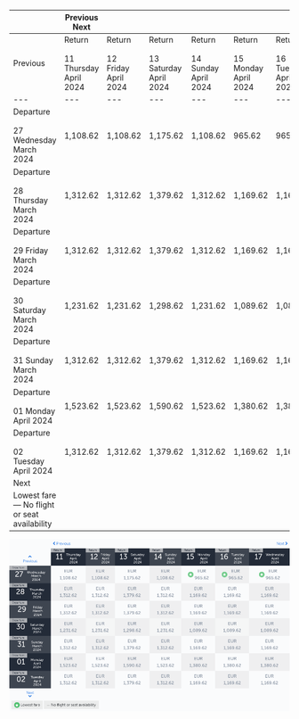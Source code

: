 |     | Previous Next |     |     |     |     |     |     |
| --- | --- | --- | --- | --- | --- | --- | --- |
| Previous | Return<br><br>11 Thursday April 2024 | Return<br><br>12 Friday April 2024 | Return<br><br>13 Saturday April 2024 | Return<br><br>14 Sunday April 2024 | Return<br><br>15 Monday April 2024 | Return<br><br>16 Tuesday April 2024 | Return<br><br>17 Wednesday April 2024 |
| --- | --- | --- | --- | --- | --- | --- | --- |
| Departure<br><br>27 Wednesday March 2024 | 1,108.62 | 1,108.62 | 1,175.62 | 1,108.62 | 965.62 | 965.62 | 965.62 |
| Departure<br><br>28 Thursday March 2024 | 1,312.62 | 1,312.62 | 1,379.62 | 1,312.62 | 1,169.62 | 1,169.62 | 1,169.62 |
| Departure<br><br>29 Friday March 2024 | 1,312.62 | 1,312.62 | 1,379.62 | 1,312.62 | 1,169.62 | 1,169.62 | 1,169.62 |
| Departure<br><br>30 Saturday March 2024 | 1,231.62 | 1,231.62 | 1,298.62 | 1,231.62 | 1,089.62 | 1,089.62 | 1,089.62 |
| Departure<br><br>31 Sunday March 2024 | 1,312.62 | 1,312.62 | 1,379.62 | 1,312.62 | 1,169.62 | 1,169.62 | 1,169.62 |
| Departure<br><br>01 Monday April 2024 | 1,523.62 | 1,523.62 | 1,590.62 | 1,523.62 | 1,380.62 | 1,380.62 | 1,380.62 |
| Departure<br><br>02 Tuesday April 2024 | 1,312.62 | 1,312.62 | 1,379.62 | 1,312.62 | 1,169.62 | 1,169.62 | 1,169.62 |
| Next |
| Lowest fare — No flight or seat availability |     |     |     |     |     |     |     |

![](turkish-airlines.png)